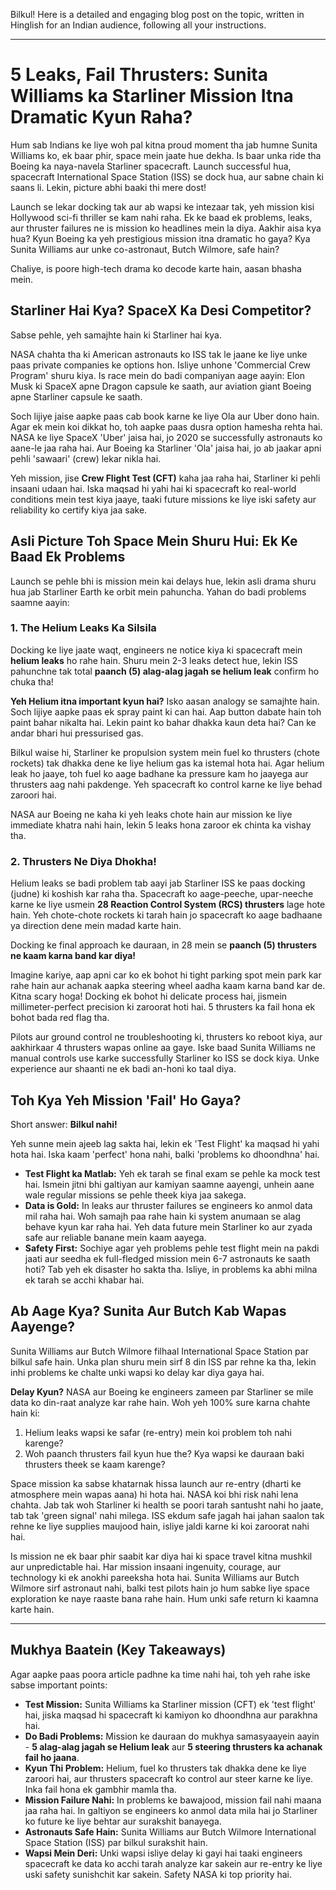 Bilkul! Here is a detailed and engaging blog post on the topic, written in Hinglish for an Indian audience, following all your instructions.

***

# 5 Leaks, Fail Thrusters: Sunita Williams ka Starliner Mission Itna Dramatic Kyun Raha?

Hum sab Indians ke liye woh pal kitna proud moment tha jab humne Sunita Williams ko, ek baar phir, space mein jaate hue dekha. Is baar unka ride tha Boeing ka naya-navela Starliner spacecraft. Launch successful hua, spacecraft International Space Station (ISS) se dock hua, aur sabne chain ki saans li. Lekin, picture abhi baaki thi mere dost!

Launch se lekar docking tak aur ab wapsi ke intezaar tak, yeh mission kisi Hollywood sci-fi thriller se kam nahi raha. Ek ke baad ek problems, leaks, aur thruster failures ne is mission ko headlines mein la diya. Aakhir aisa kya hua? Kyun Boeing ka yeh prestigious mission itna dramatic ho gaya? Kya Sunita Williams aur unke co-astronaut, Butch Wilmore, safe hain?

Chaliye, is poore high-tech drama ko decode karte hain, aasan bhasha mein.

## Starliner Hai Kya? SpaceX Ka Desi Competitor?
Sabse pehle, yeh samajhte hain ki Starliner hai kya.

NASA chahta tha ki American astronauts ko ISS tak le jaane ke liye unke paas private companies ke options hon. Isliye unhone 'Commercial Crew Program' shuru kiya. Is race mein do badi companiyan aage aayin: Elon Musk ki SpaceX apne Dragon capsule ke saath, aur aviation giant Boeing apne Starliner capsule ke saath.

Soch lijiye jaise aapke paas cab book karne ke liye Ola aur Uber dono hain. Agar ek mein koi dikkat ho, toh aapke paas dusra option hamesha rehta hai. NASA ke liye SpaceX 'Uber' jaisa hai, jo 2020 se successfully astronauts ko aane-le jaa raha hai. Aur Boeing ka Starliner 'Ola' jaisa hai, jo ab jaakar apni pehli 'sawaari' (crew) lekar nikla hai.

Yeh mission, jise **Crew Flight Test (CFT)** kaha jaa raha hai, Starliner ki pehli insaani udaan hai. Iska maqsad hi yahi hai ki spacecraft ko real-world conditions mein test kiya jaaye, taaki future missions ke liye iski safety aur reliability ko certify kiya jaa sake.

## Asli Picture Toh Space Mein Shuru Hui: Ek Ke Baad Ek Problems
Launch se pehle bhi is mission mein kai delays hue, lekin asli drama shuru hua jab Starliner Earth ke orbit mein pahuncha. Yahan do badi problems saamne aayin:

### 1. The Helium Leaks Ka Silsila
Docking ke liye jaate waqt, engineers ne notice kiya ki spacecraft mein **helium leaks** ho rahe hain. Shuru mein 2-3 leaks detect hue, lekin ISS pahunchne tak total **paanch (5) alag-alag jagah se helium leak** confirm ho chuka tha!

**Yeh Helium itna important kyun hai?**
Isko aasan analogy se samajhte hain. Soch lijiye aapke paas ek spray paint ki can hai. Aap button dabate hain toh paint bahar nikalta hai. Lekin paint ko bahar dhakka kaun deta hai? Can ke andar bhari hui pressurised gas.

Bilkul waise hi, Starliner ke propulsion system mein fuel ko thrusters (chote rockets) tak dhakka dene ke liye helium gas ka istemal hota hai. Agar helium leak ho jaaye, toh fuel ko aage badhane ka pressure kam ho jaayega aur thrusters aag nahi pakdenge. Yeh spacecraft ko control karne ke liye behad zaroori hai.

NASA aur Boeing ne kaha ki yeh leaks chote hain aur mission ke liye immediate khatra nahi hain, lekin 5 leaks hona zaroor ek chinta ka vishay tha.

### 2. Thrusters Ne Diya Dhokha!
Helium leaks se badi problem tab aayi jab Starliner ISS ke paas docking (judne) ki koshish kar raha tha. Spacecraft ko aage-peeche, upar-neeche karne ke liye usmein **28 Reaction Control System (RCS) thrusters** lage hote hain. Yeh chote-chote rockets ki tarah hain jo spacecraft ko aage badhaane ya direction dene mein madad karte hain.

Docking ke final approach ke dauraan, in 28 mein se **paanch (5) thrusters ne kaam karna band kar diya!**

Imagine kariye, aap apni car ko ek bohot hi tight parking spot mein park kar rahe hain aur achanak aapka steering wheel aadha kaam karna band kar de. Kitna scary hoga! Docking ek bohot hi delicate process hai, jismein millimeter-perfect precision ki zaroorat hoti hai. 5 thrusters ka fail hona ek bohot bada red flag tha.

Pilots aur ground control ne troubleshooting ki, thrusters ko reboot kiya, aur aakhirkaar 4 thrusters wapas online aa gaye. Iske baad Sunita Williams ne manual controls use karke successfully Starliner ko ISS se dock kiya. Unke experience aur shaanti ne ek badi an-honi ko taal diya.

## Toh Kya Yeh Mission 'Fail' Ho Gaya?
Short answer: **Bilkul nahi!**

Yeh sunne mein ajeeb lag sakta hai, lekin ek 'Test Flight' ka maqsad hi yahi hota hai. Iska kaam 'perfect' hona nahi, balki 'problems ko dhoondhna' hai.

-   **Test Flight ka Matlab:** Yeh ek tarah se final exam se pehle ka mock test hai. Ismein jitni bhi galtiyan aur kamiyan saamne aayengi, unhein aane wale regular missions se pehle theek kiya jaa sakega.
-   **Data is Gold:** In leaks aur thruster failures se engineers ko anmol data mil raha hai. Woh samajh paa rahe hain ki system anumaan se alag behave kyun kar raha hai. Yeh data future mein Starliner ko aur zyada safe aur reliable banane mein kaam aayega.
-   **Safety First:** Sochiye agar yeh problems pehle test flight mein na pakdi jaati aur seedha ek full-fledged mission mein 6-7 astronauts ke saath hoti? Tab yeh ek disaster ho sakta tha. Isliye, in problems ka abhi milna ek tarah se acchi khabar hai.

## Ab Aage Kya? Sunita Aur Butch Kab Wapas Aayenge?
Sunita Williams aur Butch Wilmore filhaal International Space Station par bilkul safe hain. Unka plan shuru mein sirf 8 din ISS par rehne ka tha, lekin inhi problems ke chalte unki wapsi ko delay kar diya gaya hai.

**Delay Kyun?**
NASA aur Boeing ke engineers zameen par Starliner se mile data ko din-raat analyze kar rahe hain. Woh yeh 100% sure karna chahte hain ki:
1.  Helium leaks wapsi ke safar (re-entry) mein koi problem toh nahi karenge?
2.  Woh paanch thrusters fail kyun hue the? Kya wapsi ke dauraan baki thrusters theek se kaam karenge?

Space mission ka sabse khatarnak hissa launch aur re-entry (dharti ke atmosphere mein wapas aana) hi hota hai. NASA koi bhi risk nahi lena chahta. Jab tak woh Starliner ki health se poori tarah santusht nahi ho jaate, tab tak 'green signal' nahi milega. ISS ekdum safe jagah hai jahan saalon tak rehne ke liye supplies maujood hain, isliye jaldi karne ki koi zaroorat nahi hai.

Is mission ne ek baar phir saabit kar diya hai ki space travel kitna mushkil aur unpredictable hai. Har mission insaani ingenuity, courage, aur technology ki ek anokhi pareeksha hota hai. Sunita Williams aur Butch Wilmore sirf astronaut nahi, balki test pilots hain jo hum sabke liye space exploration ke naye raaste bana rahe hain. Hum unki safe return ki kaamna karte hain.

---

## Mukhya Baatein (Key Takeaways)
Agar aapke paas poora article padhne ka time nahi hai, toh yeh rahe iske sabse important points:

-   **Test Mission:** Sunita Williams ka Starliner mission (CFT) ek 'test flight' hai, jiska maqsad hi spacecraft ki kamiyon ko dhoondhna aur parakhna hai.
-   **Do Badi Problems:** Mission ke dauraan do mukhya samasyaayein aayin - **5 alag-alag jagah se Helium leak** aur **5 steering thrusters ka achanak fail ho jaana**.
-   **Kyun Thi Problem:** Helium, fuel ko thrusters tak dhakka dene ke liye zaroori hai, aur thrusters spacecraft ko control aur steer karne ke liye. Inka fail hona ek gambhir mamla tha.
-   **Mission Failure Nahi:** In problems ke bawajood, mission fail nahi maana jaa raha hai. In galtiyon se engineers ko anmol data mila hai jo Starliner ko future ke liye behtar aur surakshit banayega.
-   **Astronauts Safe Hain:** Sunita Williams aur Butch Wilmore International Space Station (ISS) par bilkul surakshit hain.
-   **Wapsi Mein Deri:** Unki wapsi isliye delay ki gayi hai taaki engineers spacecraft ke data ko acchi tarah analyze kar sakein aur re-entry ke liye uski safety sunishchit kar sakein. Safety NASA ki top priority hai.
